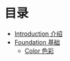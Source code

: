 # 目录

* [Introduction 介绍](README.md)
* [Foundation 基础](foundation/README.md)
    * [Color 色彩](foundation/color.md)

